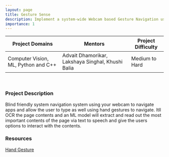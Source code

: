 ```yaml
---
layout: page
title: Gesture Sense
description: Implement a system-wide Webcam based Gesture Navigation using CV and ML, that'll also utilize OCR and TTS.
importance: 1
---
```


| Project Domains                     | Mentors                                           | Project Difficulty |
|-------------------------------------|---------------------------------------------------|--------------------|
| Computer Vision, ML, Python and C++ | Advait Dhamorikar, Lakshaya Singhal, Khushi Balia | Medium to Hard     |

<br>

### Project Description

Blind friendly system navigation system using your webcam to navigate apps and allow the user to type as well using hand gestures to navigate.
Itll OCR the page contents and an ML model will extract and read out the most important contents of the page via text to speech and give the users options to interact with the contents.

### Resources

[Hand Gesture](https://github.com/whatifif/handgesture)<br>
